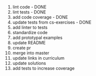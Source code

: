 1. lint code - DONE
1. lint tests - DONE
1. add code coverage - DONE
1. update tests from cs-exercises - DONE
1. add linter to tests
1. standardize code
1. add prototypal examples
1. update README
1. create pr
1. merge into master
1. update links in curriculum
1. update solutions
1. add tests to increase coverage
